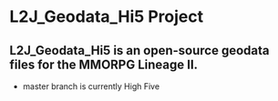 L2J_Geodata_Hi5 Project
=
L2J_Geodata_Hi5 is an open-source geodata files for the MMORPG Lineage II.
---
- master branch is currently High Five
